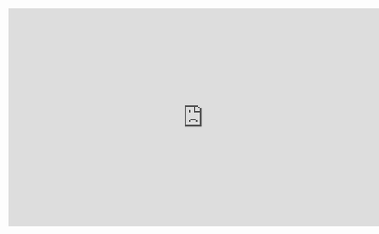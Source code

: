 <iframe width="768" height="432" src="https://miro.com/app/live-embed/uXjVMkAHyn0=/?moveToViewport=-2312,-814,2562,1349&embedId=710139765095" frameborder="0" scrolling="no" allow="fullscreen; clipboard-read; clipboard-write" allowfullscreen></iframe>